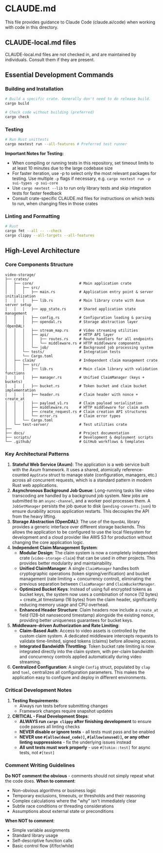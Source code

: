 # CLAUDE.md

This file provides guidance to Claude Code (claude.ai/code) when working with code in this directory.

<!--## Crate-specific CLAUDE.md files
Always consult CLAUDE.md files in sub-crates. Instructions in local CLAUDE.md files override instructions
in this file when they are in conflict.-->

## CLAUDE-local.md files
CLAUDE-local.md files are not checked in, and are maintained by individuals. Consult them if they are present.

## Essential Development Commands

### Building and Installation

```bash
# Build a specific crate. Generally don't need to do release build.
cargo build

# Check code without building (preferred)
cargo check
```

### Testing

```bash
# Run Rust unittests
cargo nextest run --all-features # Preferred test runner
```

**Important Notes for Testing:**
- When compiling or running tests in this repository, set timeout limits to at least 10 minutes due to the large codebase size
- For faster iteration, use -p to select only the most relevant packages for testing. Use multiple `-p` flags if necessary, e.g. `cargo nextest run -p sui-types -p sui-core`
- Use `cargo nextest --lib` to run only library tests and skip integration tests for faster feedback
- Consult crate-specific CLAUDE.md files for instructions on which tests to run, when changing files in those crates

### Linting and Formatting

```bash
# Rust
cargo fmt --all -- --check
cargo clippy --all-targets --all-features
```

## High-Level Architecture

### Core Components Structure

```text
video-storage/
├── crates/
│   ├── core/                     # Main application crate
│   │   ├── src/
│   │   │   ├── main.rs           # Application entry point & server initialization
│   │   │   ├── lib.rs            # Main library crate with Axum server setup
│   │   │   ├── app_state.rs      # Shared application state management
│   │   │   ├── config.rs         # Configuration loading & parsing
│   │   │   ├── opendal.rs        # Storage abstraction layer (OpenDAL)
│   │   │   ├── stream_map.rs     # Video streaming utilities
│   │   │   ├── api/              # HTTP API layer
│   │   │   │   ├── routes.rs     # Route handlers for all endpoints
│   │   │   │   └── middleware.rs # HTTP middleware components
│   │   │   └── job/              # Background job processing system
│   │   └── tests/                # Integration tests
│   │   └── Cargo.toml
│   ├── claim/                    # Independent claim management crate
│   │   ├── src/
│   │   │   ├── lib.rs            # Main claim library with validation functions
│   │   │   ├── manager.rs        # Unified ClaimManager (keys + buckets)
│   │   │   ├── bucket.rs         # Token bucket and claim bucket implementation
│   │   │   ├── header.rs         # Claim header with nonce + create_at
│   │   │   ├── payload_v1.rs     # Claim payload serialization
│   │   │   ├── middleware.rs     # HTTP middleware for claim auth
│   │   │   ├── create_request.rs # Claim creation API structures
│   │   │   └── error.rs          # Claim error types
│   │   └── Cargo.toml
│   └── test-server/              # Test utilities crate
├──
├── docs/                         # Project documentation
├── scripts/                      # Development & deployment scripts
└── .github/                      # GitHub workflows & templates

```

### Key Architectural Patterns

1.  **Stateful Web Service (Axum)**: The application is a web service built with the Axum framework. It uses a shared, atomically reference-counted `AppState` struct to manage state (configuration, managers, etc.) across all concurrent requests, which is a standard pattern in modern Rust web applications.
2.  **Asynchronous Background Job Queue**: Long-running tasks like video transcoding are handled by a background job system. New jobs are submitted to an `async-channel`, and a worker pool processes them. A `JobSetManager` persists the job queue to disk (`pending-converts.json`) to ensure durability across application restarts. This decouples the API from the heavy lifting.
3.  **Storage Abstraction (OpenDAL)**: The use of the `OpenDAL` library provides a generic interface over different storage backends. This allows the application to be configured to use the local filesystem for development and a cloud provider like AWS S3 for production without changing the core application logic.
4.  **Independent Claim Management System**:
    -   **Modular Design**: The claim system is now a completely independent crate (`video-storage-claim`) that can be used in other projects. This provides better modularity and maintainability.
    -   **Unified ClaimManager**: A single `ClaimManager` handles both cryptographic operations (token signing/verification) and bucket management (rate limiting + concurrency control), eliminating the previous separation between `ClaimManager` and `ClaimBucketManager`.
    -   **Optimized Bucket Keys**: Instead of using full encrypted tokens as bucket keys, the system now uses a combination of nonce (12 bytes) + create_at timestamp (16 bytes) from the claim header, significantly reducing memory usage and CPU overhead.
    -   **Enhanced Header Structure**: Claim headers now include a `create_at` field (128-bit nanosecond timestamp) alongside the existing nonce, providing better uniqueness guarantees for bucket keys.
5.  **Middleware-driven Authorization and Rate Limiting**:
    -   **Claim-Based Auth**: Access to video assets is controlled by the custom claim system. A dedicated middleware intercepts requests to validate time-limited, signed tokens (claims) before allowing access.
    -   **Integrated Bandwidth Throttling**: Token bucket rate limiting is now integrated directly into the claim system, with per-claim bandwidth and concurrency controls applied automatically during video streaming.
6.  **Centralized Configuration**: A single `Config` struct, populated by `clap` and `toml`, centralizes all configuration parameters. This makes the application easy to configure and deploy in different environments.

### Critical Development Notes
1. **Testing Requirements**:
   - Always run tests before submitting changes
   - Framework changes require snapshot updates
2. **CRITICAL - Final Development Steps**:
   - **ALWAYS run `cargo clippy` after finishing development** to ensure code passes all linting checks
   - **NEVER disable or ignore tests** - all tests must pass and be enabled
   - **NEVER use `#[allow(dead_code)]`, `#[allow(unused)]`, or any other linting suppressions** - fix the underlying issues instead
   - **All unit tests must work properly** - use `#[tokio::test]` for async tests, not `#[test]`

### **Comment Writing Guidelines**

**Do NOT comment the obvious** - comments should not simply repeat what the code does.
**When to comment**:
- Non-obvious algorithms or business logic
- Temporary exclusions, timeouts, or thresholds and their reasoning
- Complex calculations where the "why" isn't immediately clear
- Subtle race conditions or threading considerations
- Assumptions about external state or preconditions

**When NOT to comment**:
- Simple variable assignments
- Standard library usage
- Self-descriptive function calls
- Basic control flow (if/for/while)
